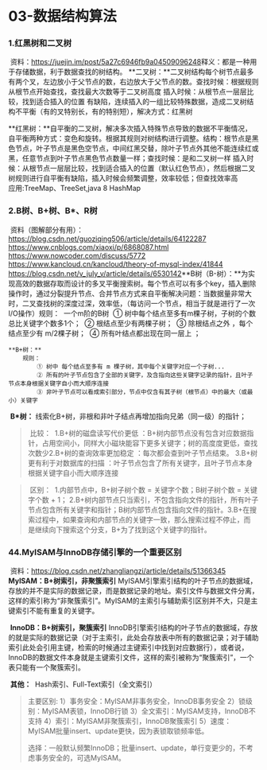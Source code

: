 # 03-数据结构算法

### 1.红黑树和二叉树

​	资料：https://juejin.im/post/5a27c6946fb9a04509096248
​	释义：都是一种用于存储数据，利于数据查找的树结构。
​	**二叉树：**二叉树结构每个树节点最多有两个叉，左边放小于父节点的数，右边放大于父节点的数。
​			查找时候：根据规则从根节点开始查找，查找最大次数等于二叉树高度
​			插入时候：从根节点一层层比较，找到适合插入的位置
​			有缺陷，连续插入的一组比较特殊数据，造成二叉树结构不平衡（有的叉特别长，有的特别短），解决方式：红黑树

​	**红黑树：**自平衡的二叉树，解决多次插入特殊节点导致的数据不平衡情况，自平衡两种方式：变色和旋转。根据其规则对树结构进行调整。
​			结构：根节点是黑色节点，叶子节点是黑色空节点，中间红黑交替，除叶子节点外其他不能连续红或黑，任意节点到叶子节点黑色节点数量一样；
​			查找时候：是和二叉树一样
​			插入时候：从根节点一层层比较，找到适合插入的位置（默认红色节点），然后根据二叉树规则进行自平衡
​			有缺陷，插入时候会频繁调整，效率较低；但查找效率高
​		
​		应用:TreeMap、TreeSet,java 8 HashMap

### 2.B树、B+树、B*、R树

​	资料（图解部分有用）：
​		https://blog.csdn.net/guoziqing506/article/details/64122287
​		https://www.cnblogs.com/xiaoxi/p/6868087.html
​		https://www.nowcoder.com/discuss/5772
​		https://www.kancloud.cn/kancloud/theory-of-mysql-index/41844
​		https://blog.csdn.net/v_july_v/article/details/6530142
​	**B树（B-树）：**为实现高效的数据存取而设计的多叉平衡搜索树。每个节点可以有多个key，插入删除操作时，通过分裂提升节点、合并节点方式来自平衡
​		解决问题：当数据量非常大时，二叉查找树的深度过深，效率低，（每访问一个节点，相当于就是进行了一次I/O操作）
​		规则：
​			一个m阶的B树
​			① 树中每个结点至多有m棵子树，子树的个数总比关键字个数多1个；
​			② 根结点至少有两棵子树；
​			③ 除根结点之外 ，每个结点至少有 m/2棵子树；
​			④ 所有叶结点都出现在同一层上 ；	

 	**B+树：**
		规则：
			① 树中 每个结点至多有 m 棵子树，其中每个关键字对应一个子树...
			② 所有的叶子节点包含了全部的关键字，及含指向这些关键字记录的指针，且叶子节点本身根据关键字自小而大顺序连接
			③ 非叶子节点可以看成索引部分，节点中仅含有其子树（根节点）中的最大（或最小）关键字

​	**B*树：**
​		线索化B+树，非根和非叶子结点再增加指向兄弟（同一级）的指针；

>
> ​	比较：
> ​		1.B+树的磁盘读写代价更低 ：B+树内部节点没有包含对应数据指针，占用空间小，同样大小磁块能容下更多关键字；树的高度度更低，查找次数少
> ​		2.B+树的查询效率更加稳定 ：每次都会查到叶子节点结束。
> ​		3.B+树更有利于对数据库的扫描 ：叶子节点包含了所有关键字，且叶子节点本身根据关键字自小而大顺序连接

> ​	区别：
> ​		1.内部节点中，B+树子树个数 = 关键字个数；B树子树个数 = 关键字个数 + 1；
> ​		2.B+树内部节点只当索引，不包含指向文件的指针，所有叶子节点包含所有关键字和指针；B树内部节点包含指向文件的指针。
> ​		3.B+在搜索过程中，如果查询和内部节点的关键字一致，那么搜索过程不停止，而 是继续向下搜索这个分支，B+为了找到这个关键字的指针。

### 44.MyISAM与InnoDB存储引擎的一个重要区别

​	资料：https://blog.csdn.net/zhangliangzi/article/details/51366345
​	**MyISAM：B+树索引，非聚簇索引**
​		MyISAM引擎索引结构的叶子节点的数据域，存放的并不是实际的数据记录，而是数据记录的地址。索引文件与数据文件分离，这样的索引称为“非聚簇索引”。MyISAM的主索引与辅助索引区别并不大，只是主键索引不能有重复的关键字。
​	

​     **InnoDB：B+树索引，聚簇索引**
​		InnoDB引擎索引结构的叶子节点的数据域，存放的就是实际的数据记录（对于主索引，此处会存放表中所有的数据记录；对于辅助索引此处会引用主键，检索的时候通过主键索引中找到对应数据行），或者说，InnoDB的数据文件本身就是主键索引文件，这样的索引被称为“聚簇索引”，一个表只能有一个聚簇索引。

​	**其他：**
​		Hash索引、Full-Text索引（全文索引）

> 主要区别:
> 	1）事务安全：MyISAM非事务安全，InnoDB事务安全
> 	2）锁级别：MyISAM表锁，InnoDB行锁
> 	3）全文索引：MyISAM支持，InnoDB不支持
> 	4）索引：MyISAM非聚簇索引，InnoDB聚簇索引
> 	5）速度：MyISAM批量insert、update更快，因为表锁取锁频率低。
>
> 选择：一般默认频繁InnoDB；批量insert、update，单行变更少的，不考虑事务安全的，可选MyISAM。